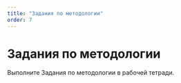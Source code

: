 ```yaml
---
title: "Задания по методологии"
order: 7
---
```


# Задания по методологии

Выполните Задания по методологии в рабочей тетради.